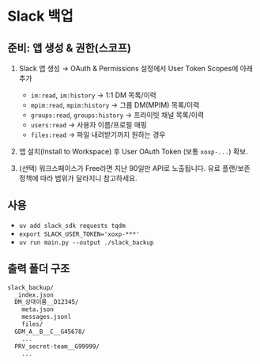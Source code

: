 # Slack 백업

## 준비: 앱 생성 & 권한(스코프)

1. Slack 앱 생성 → OAuth & Permissions 설정에서 User Token Scopes에 아래 추가

    - `im:read`, `im:history` → 1:1 DM 목록/이력
    - `mpim:read`, `mpim:history` → 그룹 DM(MPIM) 목록/이력
    - `groups:read`, `groups:history` → 프라이빗 채널 목록/이력
    - `users:read` → 사용자 이름/프로필 매핑
    - `files:read` → 파일 내려받기까지 원하는 경우

1. 앱 설치(Install to Workspace) 후 User OAuth Token (보통 `xoxp-...`) 확보.

1. (선택) 워크스페이스가 Free라면 지난 90일만 API로 노출됩니다. 유료 플랜/보존정책에 따라 범위가 달라지니 참고하세요.

## 사용

- `uv add slack_sdk requests tqdm`
- `export SLACK_USER_TOKEN='xoxp-***'`
- `uv run main.py --output ./slack_backup`

## 출력 폴더 구조

```md
slack_backup/
  _index.json
  DM_상대이름__D12345/
    meta.json
    messages.jsonl
    files/
  GDM_A__B__C__G45678/
    ...
  PRV_secret-team__G99999/
    ...
```
